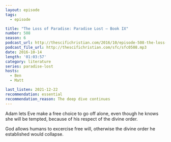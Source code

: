```yaml
---
layout: episode
tags:
  - episode

title: "The Loss of Paradise: Paradise Lost – Book IX"
number: 508
season: 6
podcast_url: http://thescifichristian.com/2016/10/episode-508-the-loss-of-paradise-paradise-lost-book-ix/
podcast_file_url: http://thescifichristian.com/sfc/sfc0508.mp3
date: 2016-10-14
length: '01:03:57'
category: literature
series: paradise-lost
hosts:
  - Ben
  - Matt

last_listen: 2021-12-22
recommendation: essential
recommendation_reason: The deep dive continues
---
```


Adam lets Eve make a free choice to go off alone, even though he knows she will be tempted, because of his respect of the divine order.

God allows humans to excercise free will, otherwise the divine order he established would collapse.
